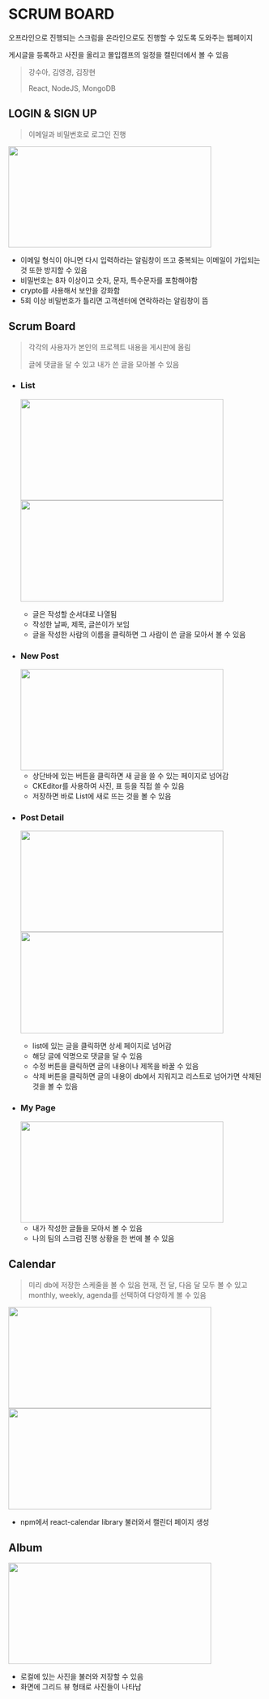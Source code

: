 # SCRUM BOARD 

오프라인으로 진행되는 스크럼을 온라인으로도 진행할 수 있도록 도와주는 웹페이지 

게시글을 등록하고 사진을 올리고 몰입캠프의 일정을 캘린더에서 볼 수 있음

> 강수아, 김영경, 김장현 
> 
> React, NodeJS, MongoDB

## LOGIN & SIGN UP

> 이메일과 비밀번호로 로그인 진행 

<img src="https://user-images.githubusercontent.com/63537847/126374601-d16b7aa6-ee94-40f0-8b1c-65dc17641fc0.png" width="400" height="200"> 

- 이메일 형식이 아니면 다시 입력하라는 알림창이 뜨고 중복되는 이메일이 가입되는 것 또한 방지할 수 있음 
- 비밀번호는 8자 이상이고 숫자, 문자, 특수문자를 포함해야함
- crypto를 사용해서 보안을 강화함 
- 5회 이상 비밀번호가 틀리면 고객센터에 연락하라는 알림창이 뜸


## Scrum Board

> 각각의 사용자가 본인의 프로젝트 내용을 게시판에 올림 
> 
> 글에 댓글을 달 수 있고 내가 쓴 글을 모아볼 수 있음

- ### List 
  <img src="https://user-images.githubusercontent.com/63537847/126374975-8fbdd8de-e70e-4376-bfe1-3c94f377754a.png" width="400" height="200"> <img src="https://user-images.githubusercontent.com/63537847/126376608-277d6291-0524-405f-b670-c4803825f5d2.png" width="400" height="200">
  
  - 글은 작성할 순서대로 나열됨
  - 작성한 날짜, 제목, 글쓴이가 보임 
  - 글을 작성한 사람의 이름을 클릭하면 그 사람이 쓴 글을 모아서 볼 수 있음 

- ### New Post
  <img src="https://user-images.githubusercontent.com/63537847/126375883-bce9a553-8ce2-4b0f-b8a4-385e11becb85.png" width="400" height="200"> 
  
  - 상단바에 있는 버튼을 클릭하면 새 글을 쓸 수 있는 페이지로 넘어감
  - CKEditor를 사용하여 사진, 표 등을 직접 쓸 수 있음 
  - 저장하면 바로 List에 새로 뜨는 것을 볼 수 있음

- ### Post Detail
  <img src="https://user-images.githubusercontent.com/63537847/126375983-78cbb941-f07d-416b-896a-119aed2f3a86.png" width="400" height="200"> <img src="https://user-images.githubusercontent.com/63537847/126376071-9a267869-bc36-4748-89b6-f8632311be67.png" width="400" height="200"> 
  
  - list에 있는 글을 클릭하면 상세 페이지로 넘어감
  - 해당 글에 익명으로 댓글을 달 수 있음 
  - 수정 버튼을 클릭하면 글의 내용이나 제목을 바꿀 수 있음
  - 삭제 버튼을 클릭하면 글의 내용이 db에서 지워지고 리스트로 넘어가면 삭제된 것을 볼 수 있음 
  
- ### My Page 
  <img src="https://user-images.githubusercontent.com/63537847/126376406-e5db2f0b-49b2-40ac-9764-7503fb6b26e5.png" width="400" height="200">
  
  - 내가 작성한 글들을 모아서 볼 수 있음
  - 나의 팀의 스크럼 진행 상황을 한 번에 볼 수 있음 


## Calendar 

> 미리 db에 저장한 스케줄을 볼 수 있음 
> 현재, 전 달, 다음 달 모두 볼 수 있고 monthly, weekly, agenda를 선택하여 다양하게 볼 수 있음 

<img src="https://user-images.githubusercontent.com/63537847/126376672-8ce9623d-fe1a-4e17-8844-5af9071443d7.png" width="400" height="200"> <img src="https://user-images.githubusercontent.com/63537847/126376847-a86eb3af-a281-4a3d-a682-2765681849e0.png" width="400" height="200"> 

- npm에서 react-calendar library 불러와서 캘린더 페이지 생성 

## Album 

<img src="" width="400" height="200">

- 로컬에 있는 사진을 불러와 저장할 수 있음
- 화면에 그리드 뷰 형태로 사진들이 나타남

